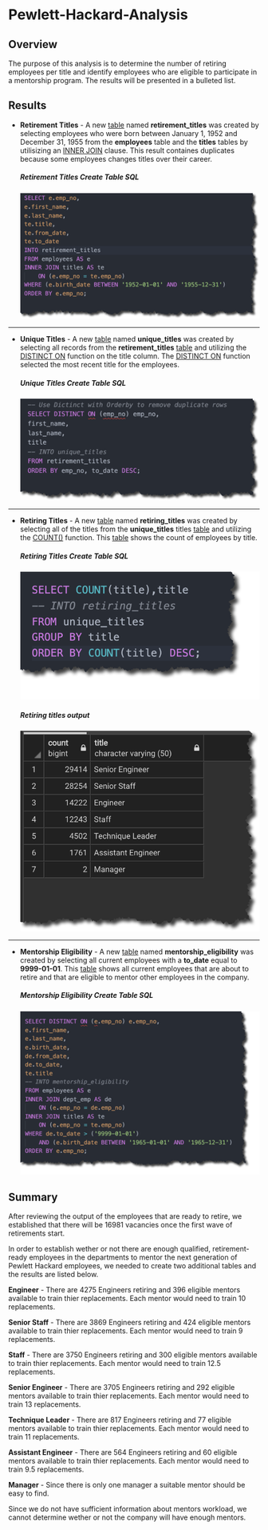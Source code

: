 # Pewlett-Hackard-Analysis

## Overview
The purpose of this analysis is to determine the number of retiring employees per title and identify employees who are eligible to participate in a mentorship program. The results will be presented in a bulleted list.

## Results

* **Retirement Titles** - A new [table](https://w3resource.com/PostgreSQL/create-table.php) named **retirement_titles** was created by selecting employees who were born between January 1, 1952 and December 31, 1955 from the **employees** table and the **titles** tables by utilisizing an [INNER JOIN](https://www.w3resource.com/PostgreSQL/postgresql-inner-join.php) clause.  This result containes duplicates because some employees changes titles over their career.

  ##### Retirement Titles Create Table SQL
  ![image_name](https://github.com/jh2010/Pewlett-Hackard-Analysis/blob/master/images/retirement_titles_create_table_sql.png)
---
* **Unique Titles** - A new [table](https://w3resource.com/PostgreSQL/create-table.php) named **unique_titles** was created by selecting all records from the **retirement_titles** [table](https://w3resource.com/PostgreSQL/create-table.php) and utilizing the [DISTINCT ON](https://www.geekytidbits.com/postgres-distinct-on/)  function on the title column.  The [DISTINCT ON](https://www.geekytidbits.com/postgres-distinct-on/) function selected the most recent title for the employees.

  ##### Unique Titles Create Table SQL
  ![image_name](https://github.com/jh2010/Pewlett-Hackard-Analysis/blob/master/images/unique_titles_create_table_sql.png)
---
* **Retiring Titles** - A new [table](https://w3resource.com/PostgreSQL/create-table.php) named **retiring_titles** was created by selecting all of the titles from the **unique_titles** titles [table](https://w3resource.com/PostgreSQL/create-table.php) and utilizing the [COUNT()](https://w3resource.com/PostgreSQL/postgresql-count-function.php) function.  This [table](https://w3resource.com/PostgreSQL/create-table.php) shows the count of employees by title.

  ##### Retiring Titles Create Table SQL
  ![image_name](https://github.com/jh2010/Pewlett-Hackard-Analysis/blob/master/images/retiring_titles_create_table_sql.png)

  ##### Retiring titles output
  ![image_name](https://github.com/jh2010/Pewlett-Hackard-Analysis/blob/master/images/retiring_employees_title_count.png)
---
* **Mentorship Eligibility** - A new [table](https://w3resource.com/PostgreSQL/create-table.php) named **mentorship_eligibility** was created by selecting all current employees with a **to_date** equal to **9999-01-01**.  This [table](https://w3resource.com/PostgreSQL/create-table.php) shows all current employees that are about to retire and that are eligible to mentor other employees in the company.

  ##### Mentorship Eligibility Create Table SQL
  ![image_name](https://github.com/jh2010/Pewlett-Hackard-Analysis/blob/master/images/mentorship_eligibility_create_table_sql.png)


## Summary
After reviewing the output of the employees that are ready to retire, we established that there will be 16981 vacancies once the first wave of retirements start.

In order to establish wether or not there are enough qualified, retirement-ready employees in the departments to mentor the next generation of Pewlett Hackard employees, we needed to create two additional tables and the results are listed below.

**Engineer** - There are 4275 Engineers retiring and 396 eligible mentors available to train thier replacements.  Each mentor would need to train 10 replacements.

**Senior Staff** - There are 3869 Engineers retiring and 424 eligible mentors available to train thier replacements.  Each mentor would need to train 9 replacements.

**Staff** - There are 3750 Engineers retiring and 300 eligible mentors available to train thier replacements.  Each mentor would need to train 12.5 replacements.

**Senior Engineer** - There are 3705 Engineers retiring and 292 eligible mentors available to train thier replacements.  Each mentor would need to train 13 replacements.

**Technique Leader** - There are 817 Engineers retiring and 77 eligible mentors available to train thier replacements.  Each mentor would need to train 11 replacements.

**Assistant Engineer** - There are 564 Engineers retiring and 60 eligible mentors available to train thier replacements.  Each mentor would need to train 9.5 replacements.

**Manager** - Since there is only one manager a suitable mentor should be easy to find.

Since we do not have sufficient information about mentors workload, we cannot determine wether or not the company will have enough mentors.
